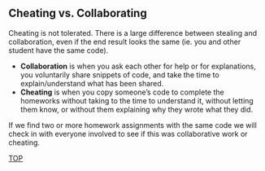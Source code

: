 ## Cheating vs. Collaborating

Cheating is not tolerated. There is a large difference between stealing and collaboration, even if the end result looks the same (ie. you and other student have the same code).

- **Collaboration** is when you ask each other for help or for explanations, you voluntarily share snippets of code, and take the time to explain/understand what has been shared.
- **Cheating** is when you copy someone’s code to complete the homeworks without taking to the time to understand it, without letting them know, or without them explaining why they wrote what they did.

If we find two or more homework assignments with the same code we will check in with everyone involved to see if this was collaborative work or cheating.

[TOP](#homework-submission)

